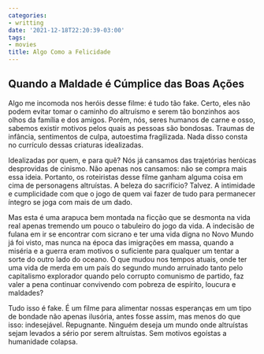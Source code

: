 ```yaml
---
categories:
- writting
date: '2021-12-18T22:20:39-03:00'
tags:
- movies
title: Algo Como a Felicidade
---
```


## Quando a Maldade é Cúmplice das Boas Ações

Algo me incomoda nos heróis desse filme: é tudo tão fake. Certo, eles não podem evitar tomar o caminho do altruísmo e serem tão bonzinhos aos olhos da família e dos amigos. Porém, nós, seres humanos de carne e osso, sabemos existir motivos pelos quais as pessoas são bondosas. Traumas de infância, sentimentos de culpa, autoestima fragilizada. Nada disso consta no currículo dessas criaturas idealizadas.

Idealizadas por quem, e para quê? Nós já cansamos das trajetórias heróicas desprovidas de cinismo. Não apenas nos cansamos: não se compra mais essa ideia. Portanto, os roteiristas desse filme ganham alguma coisa em cima de personagens altruístas. A beleza do sacrifício? Talvez. A intimidade e cumplicidade com que o jogo de quem vai fazer de tudo para permanecer íntegro se joga com mais de um dado.

Mas esta é uma arapuca bem montada na ficção que se desmonta na vida real apenas tremendo um pouco o tabuleiro do jogo da vida. A indecisão de fulana em ir se encontrar com sicrano e ter uma vida digna no Novo Mundo já foi visto, mas nunca na época das imigrações em massa, quando a miséria e a guerra eram motivos o suficiente para qualquer um tentar a sorte do outro lado do oceano. O que mudou nos tempos atuais, onde ter uma vida de merda em um país do segundo mundo arruinado tanto pelo capitalismo explorador quando pelo corrupto comunismo de partido, faz valer a pena continuar convivendo com pobreza de espírito, loucura e maldades?

Tudo isso é fake. É um filme para alimentar nossas esperanças em um tipo de bondade não apenas ilusória, antes fosse assim, mas menos do que isso: indesejável. Repugnante. Ninguém deseja um mundo onde altruístas sejam levados a sério por serem altruístas. Sem motivos egoístas a humanidade colapsa.


